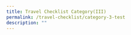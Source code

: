 ```yaml
---
title: Travel Checklist Category(III)
permalink: /travel-checklist/category-3-test
description: ""
---
```


